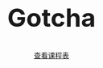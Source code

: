 <!doctype html>
<html>
<head>
<meta charset="utf-8">
<title>Gotcha</title>
</head>

<body>
	<h1 align="center" style="font-size:50px">Gotcha</h1>
	<div align="center">
		<a href="timetable.md">查看课程表</a>
	</div>
</body>
</html>
